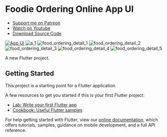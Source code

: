 # Foodie Ordering Online App UI

- [Support me on Patreon](https://www.patreon.com/sopheamenvan?fan_landing=true)
- [Watch on Youtube](https://youtu.be/dy07o_bTMpA)
- [Download Source Code](https://www.patreon.com/posts/58485515)

[![App UI](https://user-images.githubusercontent.com/16510597/147914928-4f0e0030-3762-4625-9fc3-bbbd0b27a6b7.jpeg)](https://www.youtube.com/)
![a_1](https://user-images.githubusercontent.com/16510597/148006424-0e8d3928-373c-44ea-b812-d4a800088497.png)
![food_ordering_detail_1](https://user-images.githubusercontent.com/16510597/148005971-005bd59b-d96c-41c2-aaac-e1a8b119e99c.png)
![food_ordering_detail_2](https://user-images.githubusercontent.com/16510597/148005974-c9ec58ca-d40d-4df9-95da-f6e783163903.png)
![food_ordering_detail_3](https://user-images.githubusercontent.com/16510597/148005978-a6fb8807-190e-4e96-b3e9-dbd340de5244.png)
![food_ordering_detail_4](https://user-images.githubusercontent.com/16510597/148005981-115fe359-4c25-4453-bfae-7281e3cb549e.png)
![food_ordering_detail_5](https://user-images.githubusercontent.com/16510597/148005983-d557843b-ede8-4379-a692-34c1f12a27b4.png)

A new Flutter project.

## Getting Started

This project is a starting point for a Flutter application.

A few resources to get you started if this is your first Flutter project:

- [Lab: Write your first Flutter app](https://flutter.dev/docs/get-started/codelab)
- [Cookbook: Useful Flutter samples](https://flutter.dev/docs/cookbook)

For help getting started with Flutter, view our
[online documentation](https://flutter.dev/docs), which offers tutorials,
samples, guidance on mobile development, and a full API reference.
